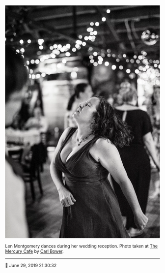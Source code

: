 ![Len Montgomery dances during her wedding reception](assets/418aa6162931e24c043fb5f3dda5a62a.webp)

Len Montgomery dances during her wedding reception. Photo taken at [The Mercury Cafe](http://mercurycafe.com/) by [Carl Bower](http://carlbowerphotos.com/).

- - - -

<span aria-hidden="true">📅</span> June 29, 2019 21:30:32

